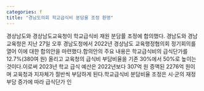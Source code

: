 ```yaml
---
categories: f
title: "경남도의회 학교급식비 분담율 조정 환영"
---
```

경상남도와 경상남도교육청이 학교급식비 재원 분담률 조정에 합의했다. 경남도와 경남교육청은 지난 27일 오후 경남도청에서 2022년 경상남도 교육행정협의회 정기회의를 열어 이에 대한 합의안을 마련했다.합의안의 주요 내용은 학교급식비의 급식단가를 12.7%(380여 원) 올리고 교육청의 급식비 부담비율을 기존 30%에서 50%로 높이는 것이다.이로써 2023년 학교 급식 예산은 2022년보다 307억 원 증액된 2276억 원이며 교육청과 지자체가 절반씩 부담하게 된다.학교급식비 분담비율 조정은 시·군의 재정부담 증가에 따라 급식단가 인